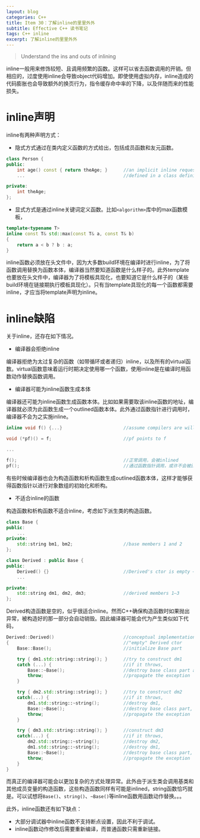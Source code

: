 ```yaml
---
layout: blog
categories: C++
title: Item 30：了解inline的里里外外
subtitle: Effective C++ 读书笔记
tags: C++ inline
excerpt: 了解inline的里里外外
---
```


> Understand the ins and outs of inlining

inline一般用来修饰较短、且调用频繁的函数。这样可以省去函数调用的开销。但相应的，过度使用inline会导致object代码增加。即使使用虚拟内存，inline造成的代码膨胀也会导致额外的换页行为，指令缓存命中率的下降，以及伴随而来的性能损失。

# inline声明

inline有两种声明方式：

* 隐式方式通过在类内定义函数的方式给出，包括成员函数和友元函数。

```cpp
class Person {
public:
    int age() const { return theAge; }      //an implicit inline request: age is
    ...                                     //defined in a class definition

private:
    int theAge;
};
```

* 显式方式是通过inline关键词定义函数。比如`<algorithm>`库中的max函数模板，

```cpp
template<typename T>
inline const T& std::max(const T& a, const T& b)
{
    return a < b ? b : a;
}
```

inline函数必须放在头文件中，因为大多数build环境在编译时进行inline，为了将函数调用替换为函数本体，编译器当然要知道函数是什么样子的。此外template也要放在头文件中，编译器为了将模板具现化，也要知道它是什么样子的（某些build环境在链接期执行模板具现化）。只有当template具现化的每一个函数都需要inline，才应当将template声明为inline。

# inline缺陷

关于inline，还存在如下情况。

* 编译器会拒绝inline

编译器拒绝为太过复杂的函数（如带循环或者递归）inline，以及所有的virtual函数。virtual函数意味着运行时期决定使用哪一个函数，使用inline是在编译时用函数动作替换函数调用。

* 编译器可能为inline函数生成本体

编译器还可能为inline函数生成函数本体。比如如果需要取该inline函数的地址，编译器就必须为此函数生成一个outlined函数本体。此外通过函数指针进行调用时，编译器不会为之实施inline。

```cpp
inline void f() {...}                       //assume compilers are willing to inline calls to f

void (*pf)() = f;                           //pf points to f

...

f();                                        //正常调用，会被inlined
pf();                                       //通过函数指针调用，或许不会被inlined
```

有些时候编译器也会为构造函数和析构函数生成outlined函数本体，这样才能够获得函数指针以进行对象数组的初始化和析构。

* 不适合inline的函数

构造函数和析构函数不适合inline，考虑如下派生类的构造函数。

```cpp
class Base {
public:
    ...
private:
    std::string bm1, bm2;                   //base members 1 and 2
};

class Derived : public Base {
public:
    Derived() {}                            //Derived's ctor is empty — or is it?
    ...

private:
    std::string dm1, dm2, dm3;              //derived members 1–3
};
```

Derived构造函数是空的，似乎很适合inline。然而C++确保构造函数时如果抛出异常，被构造好的那一部分会自动销毁。因此编译器可能会代为产生类似如下代码，

```cpp
Derived::Derived()                          //conceptual implementation of
{                                           //"empty" Derived ctor
    Base::Base();                           //initialize Base part

    try { dm1.std::string::string(); }      //try to construct dm1
    catch (...) {                           //if it throws,
        Base::~Base();                      //destroy base class part and
        throw;                              //propagate the exception
    }

    try { dm2.std::string::string(); }      //try to construct dm2
    catch(...) {                            //if it throws,
        dm1.std::string::~string();         //destroy dm1,
        Base::~Base();                      //destroy base class part, and
        throw;                              //propagate the exception
    }

    try { dm3.std::string::string(); }      //construct dm3
    catch(...) {                            //if it throws,
        dm2.std::string::~string();         //destroy dm2,
        dm1.std::string::~string();         //destroy dm1,
        Base::~Base();                      //destroy base class part, and
        throw;                              //propagate the exception
    }
}
```

而真正的编译器可能会以更加复杂的方式处理异常。此外由于派生类会调用基类和其他成员变量的构造函数，这些构造函数同样有可能是inlined，string函数恰巧就是。可以试想将`Base()`、`string()`、`~Base()`等inline函数用函数动作替换。。。

此外，inline函数还有如下缺点：

* 大部分调试器中inline函数不支持断点设置，因此不利于调试。
* inline函数动作修改后需要重新编译，而普通函数只需重新链接。
